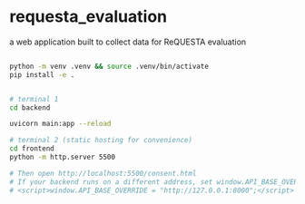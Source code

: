 # requesta_evaluation
a web application built to collect data for ReQUESTA evaluation 

```bash

python -m venv .venv && source .venv/bin/activate
pip install -e .


# terminal 1
cd backend

uvicorn main:app --reload

# terminal 2 (static hosting for convenience)
cd frontend
python -m http.server 5500

# Then open http://localhost:5500/consent.html
# If your backend runs on a different address, set window.API_BASE_OVERRIDE in any HTML:
# <script>window.API_BASE_OVERRIDE = "http://127.0.0.1:8000";</script>


```
